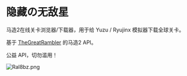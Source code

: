# 隐藏の无敌星
马造2在线关卡浏览器/下载器，用于给 Yuzu / Ryujinx 模拟器下载全球关卡。

基于 [TheGreatRambler](https://github.com/TheGreatRambler) 的马造2 API。

公益 API，切勿滥用！

![Ral8bz.png](https://www.helloimg.com/images/2022/03/19/Ral8bz.png)
